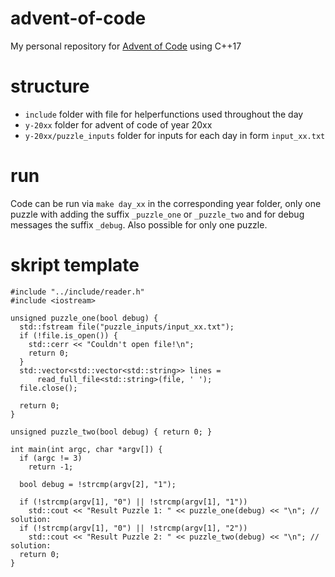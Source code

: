 # advent-of-code
My personal repository for [Advent of Code](https://adventofcode.com/) using C++17

# structure
- ```include``` folder with file for helperfunctions used throughout the day
- ```y-20xx``` folder for advent of code of year 20xx
- ```y-20xx/puzzle_inputs``` folder for inputs for each day in form ```input_xx.txt```

# run
Code can be run via ```make day_xx``` in the corresponding year folder, only one puzzle with adding the suffix ```_puzzle_one``` or ```_puzzle_two``` and for debug messages the suffix ```_debug```. Also possible for only one puzzle.

# skript template
```
#include "../include/reader.h"
#include <iostream>

unsigned puzzle_one(bool debug) {
  std::fstream file("puzzle_inputs/input_xx.txt");
  if (!file.is_open()) {
    std::cerr << "Couldn't open file!\n";
    return 0;
  }
  std::vector<std::vector<std::string>> lines =
      read_full_file<std::string>(file, ' ');
  file.close();

  return 0;
}

unsigned puzzle_two(bool debug) { return 0; }

int main(int argc, char *argv[]) {
  if (argc != 3)
    return -1;

  bool debug = !strcmp(argv[2], "1");

  if (!strcmp(argv[1], "0") || !strcmp(argv[1], "1"))
    std::cout << "Result Puzzle 1: " << puzzle_one(debug) << "\n"; // solution:
  if (!strcmp(argv[1], "0") || !strcmp(argv[1], "2"))
    std::cout << "Result Puzzle 2: " << puzzle_two(debug) << "\n"; // solution:
  return 0;
}
```
